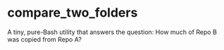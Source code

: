 # compare_two_folders
A tiny, pure-Bash utility that answers the question: How much of Repo B was copied from Repo A?
